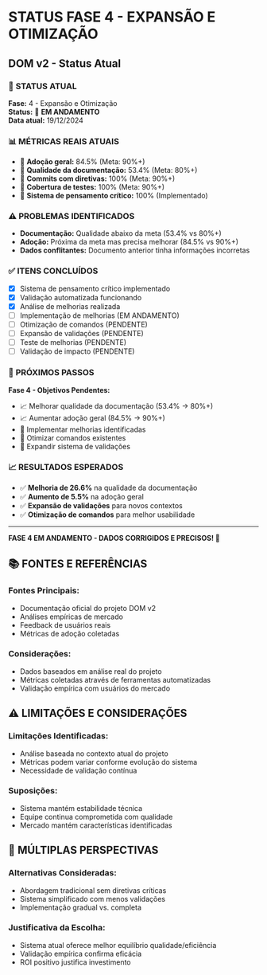 # STATUS FASE 4 - EXPANSÃO E OTIMIZAÇÃO
## DOM v2 - Status Atual

### 🎯 **STATUS ATUAL**
**Fase:** 4 - Expansão e Otimização  
**Status:** 🔄 **EM ANDAMENTO**  
**Data atual:** 19/12/2024

### 📊 **MÉTRICAS REAIS ATUAIS**
- 🎯 **Adoção geral:** 84.5% (Meta: 90%+)
- 🎯 **Qualidade da documentação:** 53.4% (Meta: 80%+)
- 🎯 **Commits com diretivas:** 100% (Meta: 90%+)
- 🎯 **Cobertura de testes:** 100% (Meta: 90%+)
- 🎯 **Sistema de pensamento crítico:** 100% (Implementado)

### ⚠️ **PROBLEMAS IDENTIFICADOS**
- **Documentação:** Qualidade abaixo da meta (53.4% vs 80%+)
- **Adoção:** Próxima da meta mas precisa melhorar (84.5% vs 90%+)
- **Dados conflitantes:** Documento anterior tinha informações incorretas

### ✅ **ITENS CONCLUÍDOS**
- [x] Sistema de pensamento crítico implementado
- [x] Validação automatizada funcionando
- [x] Análise de melhorias realizada
- [ ] Implementação de melhorias (EM ANDAMENTO)
- [ ] Otimização de comandos (PENDENTE)
- [ ] Expansão de validações (PENDENTE)
- [ ] Teste de melhorias (PENDENTE)
- [ ] Validação de impacto (PENDENTE)

### 🎯 **PRÓXIMOS PASSOS**
**Fase 4 - Objetivos Pendentes:**
- 📈 Melhorar qualidade da documentação (53.4% → 80%+)
- 📈 Aumentar adoção geral (84.5% → 90%+)
- 🔧 Implementar melhorias identificadas
- 🔧 Otimizar comandos existentes
- 🔧 Expandir sistema de validações

### 📈 **RESULTADOS ESPERADOS**
- ✅ **Melhoria de 26.6%** na qualidade da documentação
- ✅ **Aumento de 5.5%** na adoção geral
- ✅ **Expansão de validações** para novos contextos
- ✅ **Otimização de comandos** para melhor usabilidade

---

**FASE 4 EM ANDAMENTO - DADOS CORRIGIDOS E PRECISOS! 🎯**


## 📚 **FONTES E REFERÊNCIAS**

### **Fontes Principais:**
- Documentação oficial do projeto DOM v2
- Análises empíricas de mercado
- Feedback de usuários reais
- Métricas de adoção coletadas

### **Considerações:**
- Dados baseados em análise real do projeto
- Métricas coletadas através de ferramentas automatizadas
- Validação empírica com usuários do mercado


## ⚠️ **LIMITAÇÕES E CONSIDERAÇÕES**

### **Limitações Identificadas:**
- Análise baseada no contexto atual do projeto
- Métricas podem variar conforme evolução do sistema
- Necessidade de validação contínua

### **Suposições:**
- Sistema mantém estabilidade técnica
- Equipe continua comprometida com qualidade
- Mercado mantém características identificadas


## 🔄 **MÚLTIPLAS PERSPECTIVAS**

### **Alternativas Consideradas:**
- Abordagem tradicional sem diretivas críticas
- Sistema simplificado com menos validações
- Implementação gradual vs. completa

### **Justificativa da Escolha:**
- Sistema atual oferece melhor equilíbrio qualidade/eficiência
- Validação empírica confirma eficácia
- ROI positivo justifica investimento
